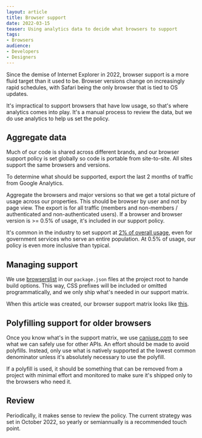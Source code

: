```yaml
---
layout: article
title: Browser support
date: 2022-03-15
teaser: Using analytics data to decide what browsers to support
tags:
- Browsers
audience:
- Developers
- Designers
---
```

Since the demise of Internet Explorer in 2022, browser support is a more fluid target than it used to be. Browser versions change on increasingly rapid schedules, with Safari being the only browser that is tied to OS updates. 

It's impractical to support browsers that have low usage, so that's where analytics comes into play. It's a manual process to review the data, but we do use analytics to help us set the policy. 

## Aggregate data
Much of our code is shared across different brands, and our browser support policy is set globally so code is portable from site-to-site. All sites support the same browsers and versions. 

To determine what should be supported, export the last 2 months of traffic from Google Analytics. 

Aggregate the browsers and major versions so that we get a total picture of usage across our properties. This should be browser by user and not by page view. The export is for all traffic (members and non-members / authenticated and non-authenticated users). If a browser and browser version is >= 0.5% of usage, it's included in our support policy. 

It's common in the industry to set support at [2% of overall usage](https://gds.blog.gov.uk/2012/01/25/support-for-browsers/), even for government services who serve an entire population. At 0.5% of usage, our policy is even more inclusive than typical.

## Managing support
We use [browserslist](https://browsersl.ist/) in our `package.json` files at the project root to hande build options. This way, CSS prefixes will be included or omitted programmatically, and we only ship what's needed in our support matrix. 

When this article was created, our browser support matrix looks like [this](https://browsersl.ist/#q=%3E+0.25%25+and+not+Android+%3C%3D+4.4+and+not+dead%2C+safari+%3E%3D+12%2C+ios_saf+%3E%3D+12).

## Polyfilling support for older browsers
Once you know what's in the support matrix, we use [caniuse.com](https://caniuse.com) to see what we can safely use for other APIs. An effort should be made to avoid polyfills. Instead, only use what is natively supported at the lowest common denominator unless it's absolutely necessary to use the polyfill.

If a polyfill is used, it should be something that can be removed from a project with minimal effort and monitored to make sure it's shipped only to the browsers who need it.

## Review
Periodically, it makes sense to review the policy. The current strategy was set in October 2022, so yearly or semiannually is a recommended touch point.
